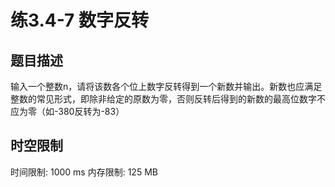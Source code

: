 # 练3.4-7  数字反转

## 题目描述

输入一个整数n，请将该数各个位上数字反转得到一个新数并输出。新数也应满足整数的常见形式，即除非给定的原数为零，否则反转后得到的新数的最高位数字不应为零（如-380反转为-83）

## 时空限制

时间限制: 1000 ms
内存限制: 125 MB
